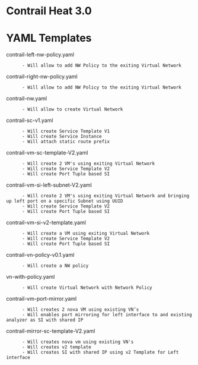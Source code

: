 # Contrail Heat 3.0

# YAML Templates

contrail-left-nw-policy.yaml   

          - Will allow to add NW Policy to the exiting Virtual Network

contrail-right-nw-policy.yaml 

          - Will allow to add NW Policy to the exiting Virtual Network

contrail-nw.yaml        

          - Will allow to create Virtual Network

contrail-sc-v1.yaml          

          - Will create Service Template V1
          - Will create Service Instance
          - Will attach static route prefix

contrail-vm-sc-template-V2.yaml

          - Will create 2 VM's using exiting Virtual Network
          - Will create Service Template V2
          - Will create Port Tuple based SI
                                 
contrail-vm-si-left-subnet-V2.yaml

          - Will create 2 VM's using exiting Virtual Network and bringing up left port on a specific Subnet using UUID
          - Will create Service Template V2
          - Will create Port Tuple based SI

contrail-vm-si-v2-template.yaml

          - Will create a VM using exiting Virtual Network
          - Will create Service Template V2
          - Will create Port Tuple based SI

contrail-vn-policy-v0.1.yaml   

          - Will create a NW policy

vn-with-policy.yaml          

          - Will create Virtual Network with Network Policy

contrail-vm-port-mirror.yaml
          
          - Will creates 2 nova VM using existing VN’s 
          - Will enables port mirroring for left interface to and existing analyzer as SI with shared IP

contrail-mirror-sc-template-V2.yaml

          - Will creates nova vm using existing VN's
          - Will creates v2 template
          - Will creates SI with shared IP using v2 Template for Left interface
